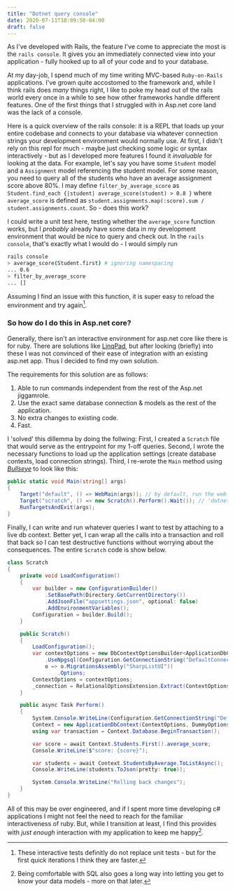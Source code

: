 ```yaml
---
title: "Dotnet query console"
date: 2020-07-11T18:09:50-04:00
draft: false
---
```


As I've developed with Rails, the feature I've come to appreciate the most is the `rails console`.
It gives you an immediately connected view into your application - fully hooked up to all of your code and to your database.

<!--more-->


At my day-job, I spend much of my time writing MVC-based `Ruby-on-Rails` applications.
I've grown quite accostomed to the framework and, while I think rails does *many* things right, I like to poke my head out of the rails world every once in a while to see how other frameworks handle different features.
One of the first things that I struggled with in Asp.net core land was the lack of a console.

Here is a quick overview of the rails console: it is a REPL that loads up your entire codebase and connects to your database via whatever connection strings your development environment would normally use.
At first, I didn't rely on this repl for much - maybe just checking some logic or syntax interactively - but as I developed more features I found it *invaluable* for looking at the data.
For example, let's say you have some `Student` model and a `Assignment` model referencing the student model. 
For some reason, you need to query all of the students who have an average assignment score above 80%.
I may define `filter_by_average_score` as `Student.find_each {|student| average_score(student) > 0.8 }` where `average_score` is defined as `student.assignments.map(:score).sum / student.assignments.count`.
So - does this work? 

I could write a unit test here, testing whether the `average_score` function works, but I *probably* already have some data in my development environment that would be nice to query and check out.
In the `rails console`, that's exactly what I would do - I would simply run

```sh
rails console
> average_score(Student.first) # ignoring namespacing
... 0.6
> filter_by_average_score
... []
```

Assuming I find an issue with this function, it is super easy to reload the environment and try again[^1].

### So how do I do this in Asp.net core?

Generally, there isn't an interactive environment for asp.net core like there is for ruby.
There are solutions like [LinqPad](https://www.linqpad.net/), but after looking (briefly) into these I was not convinced of their ease of integration with an existing asp.net app.
Thus I decided to find my own solution.

The requirements for this solution are as follows: 

1. Able to run commands independent from the rest of the Asp.net jiggamrole.
2. Use the exact same database connection & models as the rest of the application.
3. No extra changes to existing code.
4. Fast.

I 'solved' this dillemma by doing the follwing: 
First, I created a `Scratch` file that would serve as the entrypoint for my 1-off queries.
Second, I wrote the necessary functions to load up the application settings (create database contexts, load connection strings).
Third, I re-wrote the `Main` method using *[Bullseye](https://github.com/adamralph/bullseye)* to look like this: 

```cs
public static void Main(string[] args) 
{
    Target("default", () => WebMain(args)); // by default, run the web app
    Target("scratch", () => new Scratch().Perform().Wait()); // 'dotnet run scratch' will run the `Scratch` class
    RunTargetsAndExit(args);
}
```

Finally, I can write and run whatever queries I want to test by attaching to a live db context.
Better yet, I can wrap all the calls into a transaction and roll that back so I can test destructive functions without worrying about the consequences.
The entire `Scratch` code is show below.

```cs
class Scratch 
{
    private void LoadConfiguration()
    {
        var builder = new ConfigurationBuilder()
            .SetBasePath(Directory.GetCurrentDirectory())
            .AddJsonFile("appsettings.json", optional: false)
            .AddEnvironmentVariables();
        Configuration = builder.Build();
    }

    public Scratch()
    {
        LoadConfiguration();
        var contextOptions = new DbContextOptionsBuilder<ApplicationDbContext>()
            .UseNpgsql(Configuration.GetConnectionString("DefaultConnection"),
            o => o.MigrationsAssembly("SharpListUI"))
                .Options;
        ContextOptions = contextOptions;
        _connection = RelationalOptionsExtension.Extract(ContextOptions).Connection;
    }

    public async Task Perform()
    {
        System.Console.WriteLine(Configuration.GetConnectionString("DefaultConnection"));
        Context = new ApplicationDbContext(ContextOptions, DummyOptions);
        using var transaction = Context.Database.BeginTransaction();

        var score = await Context.Students.First().average_score;
        Console.WriteLine($"score: {score}");

        var students = await Context.StudentsByAverage.ToListAsync();
        Console.WriteLine(students.ToJson(pretty: true));

        System.Console.WriteLine("Rolling back changes");
    }
}

```

All of this may be over engineered, and if I spent more time developing c# applications I might not feel the need to reach for the familiar interactiveness of ruby.
But, while I transition at least, I find this provides with *just enough* interaction with my application to keep me happy[^3].


[^1]: These interactive tests definitly do not replace unit tests - but for the first quick iterations I think they are faster.
[^3]: Being comfortable with SQL also goes a long way into letting you get to know your data models - more on that later.



